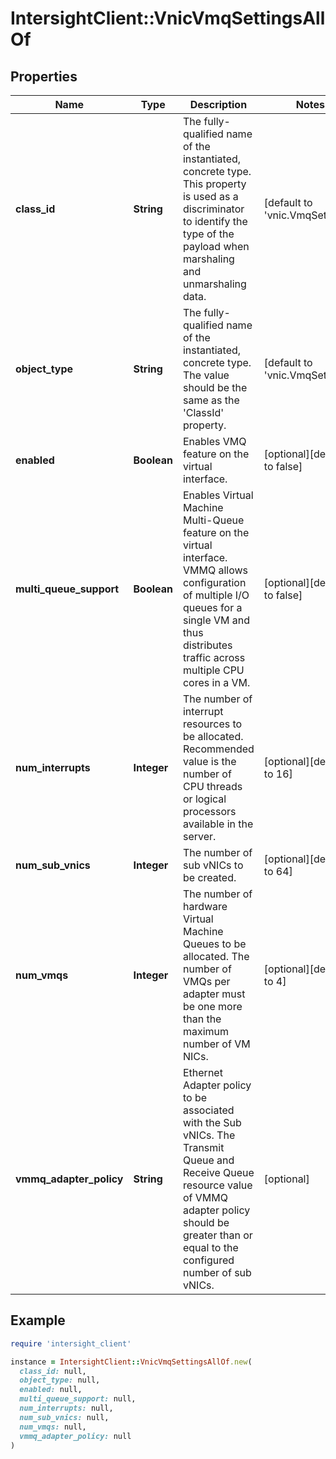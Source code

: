 # IntersightClient::VnicVmqSettingsAllOf

## Properties

| Name | Type | Description | Notes |
| ---- | ---- | ----------- | ----- |
| **class_id** | **String** | The fully-qualified name of the instantiated, concrete type. This property is used as a discriminator to identify the type of the payload when marshaling and unmarshaling data. | [default to &#39;vnic.VmqSettings&#39;] |
| **object_type** | **String** | The fully-qualified name of the instantiated, concrete type. The value should be the same as the &#39;ClassId&#39; property. | [default to &#39;vnic.VmqSettings&#39;] |
| **enabled** | **Boolean** | Enables VMQ feature on the virtual interface. | [optional][default to false] |
| **multi_queue_support** | **Boolean** | Enables Virtual Machine Multi-Queue feature on the virtual interface. VMMQ allows configuration of multiple I/O queues for a single VM and thus distributes traffic across multiple CPU cores in a VM. | [optional][default to false] |
| **num_interrupts** | **Integer** | The number of interrupt resources to be allocated. Recommended value is the number of CPU threads or logical processors available in the server. | [optional][default to 16] |
| **num_sub_vnics** | **Integer** | The number of sub vNICs to be created. | [optional][default to 64] |
| **num_vmqs** | **Integer** | The number of hardware Virtual Machine Queues to be allocated. The number of VMQs per adapter must be one more than the maximum number of VM NICs. | [optional][default to 4] |
| **vmmq_adapter_policy** | **String** | Ethernet Adapter policy to be associated with the Sub vNICs. The Transmit Queue and Receive Queue resource value of VMMQ adapter policy should be greater than or equal to the configured number of sub vNICs. | [optional] |

## Example

```ruby
require 'intersight_client'

instance = IntersightClient::VnicVmqSettingsAllOf.new(
  class_id: null,
  object_type: null,
  enabled: null,
  multi_queue_support: null,
  num_interrupts: null,
  num_sub_vnics: null,
  num_vmqs: null,
  vmmq_adapter_policy: null
)
```

